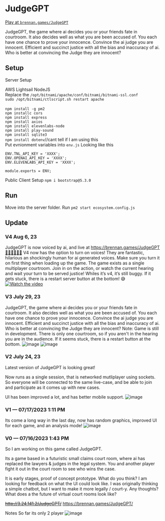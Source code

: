 # JudgeGPT
<a href="https://brennan.games/JudgeGPT/">Play at ``brennan.games/JudgeGPT``</a><br />

JudgeGPT, the game where ai decides you or your friends fate in courtroom. 
It also decides well as what you are been accused of. 
You each have one chance to prove your innocence. 
Convince the ai judge you are innocent. 
Efficient and succinct justice with all the bias and inaccuracy of ai.
Who is better at convincing the Judge they are innocent?

## Setup 
Server Setup

AWS Lightsail NodeJS<br />
Replace the ``/opt/bitnami/apache/conf/bitnami/bitnami-ssl.conf``<br />
``sudo /opt/bitnami/ctlscript.sh restart apache``<br />
<br />
````npm install -g pm2````<br />
``npm installc cors``<br />
``npm install express``<br />
``npm install axios``<br />
``npm install elevenlabs-node``<br />
``npm install play-sound``<br />
``npm install sqlite3``<br />
``npm install dotenv``//cant tell if I am using this<br /> 
Put evnionment variables into ``env.js``
Looking like this
```const ENV = {};
ENV.TNL_API_KEY = 'XXXX';
ENV.OPENAI_API_KEY = 'XXXX';
ENV.ELEVENLABS_API_KEY = 'XXXX';

module.exports = ENV;
```

Public Client Setup
``npm i bootstrap@5.3.0``<br />

## Run
Move into the server folder.
Run ``pm2 start ecosystem.config.js``


## Update

### V4 Aug 6, 23
JudgeGPT is now voiced by ai, and live at https://brennan.games/JudgeGPT👩‍⚖️🧑‍⚖️👨‍⚖️
V4 now has the option to turn on voices! They are fantastic,  hilarious an shockingly human for ai generated voices. Make sure you turn it on first thing when loading up the game.
The game exists as a single multiplayer courtroom. Join in on the action, or watch the current hearing and wait your turn to be served justice!
Whiles it’s v4, it’s still buggy. If it gets stuck, there is a restart server button at the bottom! 😅
[![Watch the video](https://img.youtube.com/vi/Jq2GZEuAnx4/maxresdefault.jpg)](https://www.youtube.com/watch?v=Jq2GZEuAnx4)


### V3 July 29, 23
JudgeGPT, the game where ai decides you or your friends fate in courtroom. 
It also decides well as what you are been accused of. 
You each have one chance to prove your innocence. 
Convince the ai judge you are innocent. 
Efficient and succinct justice with all the bias and inaccuracy of ai.
Who is better at convincing the Judge they are innocent?
Note: Game is still in development. There is only one courtroom, so if you aren't in the hearing you are in the audience. If it seems stuck, there is a restart button at the bottom. 
![image](https://github.com/bh679/JudgeGPT/assets/2542558/c6cc44ad-0fbb-467b-8675-2707bf52d5dc)
![image](https://github.com/bh679/JudgeGPT/assets/2542558/46f70cea-d8c4-4e4d-9108-60c1fecd3699)


### V2 July 24, 23
Latest version of JudgeGPT is looking great!

Now runs as a single session, that is networked mutliplayer using sockets. So everyone will be connected to the same live-case, and be able to join and participate as it comes up with new cases.

UI has been improved a lot, and has better mobile support.
![image](https://github.com/bh679/JudgeGPT/assets/2542558/306a5d75-6059-4788-9964-9d73a1944dee)


### V1 — 07/17/2023 1:11 PM
Its come a long way in the last day, now has random graphics, improved UI for each game, and an analysis mode!
![image](https://github.com/bh679/JudgeGPT/assets/2542558/317e7c29-f3f6-4339-b542-5b95b8f44644)

### V0  — 07/16/2023 1:43 PM
So I am working on this game called JudgeGPT. 

Its a game based in a futuristic small claims court room, where ai has replaced the lawyers & judges in the legal system. You and another player fight it out in the court room to see who wins the case.

It is early stages, proof of concept prototype. What do you think?
I am looking for feedback on what the UI could look like. I was originally thinking a simple chatbot, but I want to make it more legally / court-y. Any thoughts? What does a the future of virtual court rooms look like?

~~http://3.24.141.2/JudgeGPT/~~
https://brennan.games/JudgeGPT/

Notes
So far its only 2 player 
![image](https://github.com/bh679/JudgeGPT/assets/2542558/c8b25c85-067a-48c1-86b8-ad05154fe6ca)

